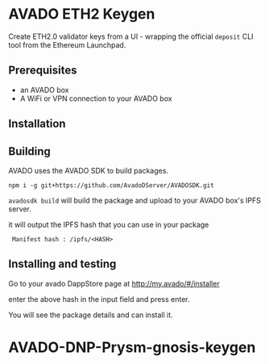 # AVADO ETH2 Keygen

Create ETH2.0 validator keys from a UI - wrapping the official `deposit` CLI tool 
from the Ethereum Launchpad.

## Prerequisites

 - an AVADO box 
 - A WiFi or VPN connection to your AVADO box 

## Installation


## Building

AVADO uses the AVADO SDK to build packages.

`npm i -g git+https://github.com/AvadoDServer/AVADOSDK.git`

`avadosdk build` will build the package and upload to your AVADO box's IPFS server.

it will output the IPFS hash that you can use in your package

` Manifest hash : /ipfs/<HASH>`

## Installing and testing 

Go to your avado DappStore page at http://my.avado/#/installer

enter the above hash in the input field and press enter.

You will see the package details and can install it.



# AVADO-DNP-Prysm-gnosis-keygen
